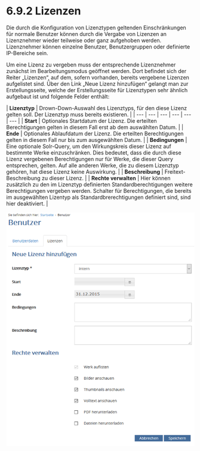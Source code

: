 # 6.9.2 Lizenzen

Die durch die Konfiguration von Lizenztypen geltenden Einschränkungen für normale Benutzer können durch die Vergabe von Lizenzen an Lizenznehmer wieder teilweise oder ganz aufgehoben werden. Lizenznehmer können einzelne Benutzer, Benutzergruppen oder definierte IP-Bereiche sein.

Um eine Lizenz zu vergeben muss der entsprechende Lizenznehmer zunächst im Bearbeitungsmodus geöffnet werden. Dort befindet sich der Reiter „Lizenzen“, auf dem, sofern vorhanden, bereits vergebene Lizenzen aufgelistet sind. Über den Link „Neue Lizenz hinzufügen“ gelangt man zur Erstellungsseite, welche der Erstellungsseite für Lizenztypen sehr ähnlich aufgebaut ist und folgende Felder enthält:



| **Lizenztyp**  | Drown-Down-Auswahl des Lizenztyps, für den diese Lizenz gelten soll. Der Lizenztyp muss bereits existieren. |
| --- | --- | --- | --- | --- | --- |
| **Start**  | Optionales Startdatum der Lizenz. Die erteilten Berechtigungen gelten in diesem Fall erst ab dem auswählten Datum. |
| **Ende**  | Optionales Ablaufdatum der Lizenz. Die erteilten Berechtigungen gelten in diesem Fall nur bis zum ausgewählten Datum. |
| **Bedingungen**  | Eine optionale Solr-Query, um den Wirkungskreis dieser Lizenz auf bestimmte Werke einzuschränken. Dies bedeutet, dass die durch diese Lizenz vergebenen Berechtigungen  nur für Werke, die dieser Query entsprechen, gelten. Auf alle anderen Werke, die zu diesem Lizenztyp gehören, hat diese Lizenz keine Auswirkung. |
| **Beschreibung**  | Freitext-Beschreibung zu dieser Lizenz.  |
| **Rechte verwalten**  | Hier können zusätzlich zu den im Lizenztyp definierten Standardberechtigungen weitere Berechtigungen vergeben werden. Schalter für Berechtigungen, die bereits im ausgewählten Lizentyp als Standardbrerechtigungen definiert sind, sind hier deaktiviert. |

![](../../.gitbook/assets/neue-linzenz.png)

